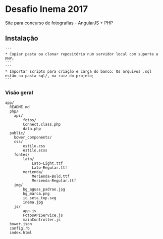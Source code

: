 # Desafio Inema 2017

Site para concurso de fotografias - AngularJS + PHP

## Instalação
    ```
    * Copiar pasta ou clonar repositório num servidor local com suporte a PHP;
    ```
    ```
    * Importar scripts para criação e carga do banco: Os arquivos .sql estão na pasta sql/, na raiz do projeto;
    ```

### Visão geral

```
app/
  README.md
  php/
    api/
        fotos/
        Connect.class.php
        data.php
  public/
    bower_components/
    css/
        estilo.css
        estilo.scss
    fontes/
        lato/
            Lato-Light.ttf
            Lato-Regular.ttf
        merienda/
            Merienda-Bold.ttf
            Merienda-Regular.ttf
    img/
        bg_aguas_padrao.jpg
        bg_marca.png
        ic_seta_top.svg
        inema.jpg
    js/
        app.js
        FotosAPIService.js
        mainController.js
  bower.json
  config.rb
  index.html
```